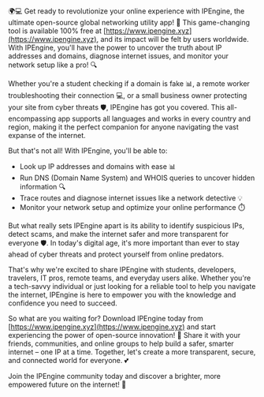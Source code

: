 🌍💻 Get ready to revolutionize your online experience with IPEngine, the ultimate open-source global networking utility app! 🚀 This game-changing tool is available 100% free at [https://www.ipengine.xyz](https://www.ipengine.xyz), and its impact will be felt by users worldwide. With IPEngine, you'll have the power to uncover the truth about IP addresses and domains, diagnose internet issues, and monitor your network setup like a pro! 🔍

Whether you're a student checking if a domain is fake 📊, a remote worker troubleshooting their connection 💻, or a small business owner protecting your site from cyber threats 🛡️, IPEngine has got you covered. This all-encompassing app supports all languages and works in every country and region, making it the perfect companion for anyone navigating the vast expanse of the internet.

But that's not all! With IPEngine, you'll be able to:

* Look up IP addresses and domains with ease 📊
* Run DNS (Domain Name System) and WHOIS queries to uncover hidden information 🔍
* Trace routes and diagnose internet issues like a network detective 💡
* Monitor your network setup and optimize your online performance ⏱️

But what really sets IPEngine apart is its ability to identify suspicious IPs, detect scams, and make the internet safer and more transparent for everyone 🛡️. In today's digital age, it's more important than ever to stay ahead of cyber threats and protect yourself from online predators.

That's why we're excited to share IPEngine with students, developers, travelers, IT pros, remote teams, and everyday users alike. Whether you're a tech-savvy individual or just looking for a reliable tool to help you navigate the internet, IPEngine is here to empower you with the knowledge and confidence you need to succeed.

So what are you waiting for? Download IPEngine today from [https://www.ipengine.xyz](https://www.ipengine.xyz) and start experiencing the power of open-source innovation! 🚀 Share it with your friends, communities, and online groups to help build a safer, smarter internet – one IP at a time. Together, let's create a more transparent, secure, and connected world for everyone. 💕

Join the IPEngine community today and discover a brighter, more empowered future on the internet! 🌟